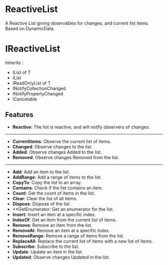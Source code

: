 # ReactiveList
A Reactive List giving observables for changes, and current list items.
Based on DynamicData.

# IReactiveList
Inherits : 
- IList of T
- IList
- IReadOnlyList of T
- INotifyCollectionChanged
- INotifyPropertyChanged
- ICancelable


## Features
- **Reactive**: The list is reactive, and will notify observers of changes.
-----------------------------------------------------------------------------
- **CurrentItems**: Observe the current list of items.
- **Changed**: Observe changes to the list.
- **Added**: Observe changes Added to the list.
- **Removed**: Observe changes Removed from the list.
-----------------------------------------------------------------------------
- **Add**: Add an item to the list.
- **AddRange**: Add a range of items to the list.
- **CopyTo**: Copy the list to an array.
- **Contains**: Check if the list contains an item.
- **Count**: Get the count of items in the list.
- **Clear**: Clear the list of all items.
- **Dispose**: Dispose of the list.
- **GetEnumerator: Get an enumerator for the list.
- **Insert**: Insert an item at a specific index.
- **IndexOf**: Get an item from the current list of items.
- **Remove**: Remove an item from the list.
- **RemoveAt**: Remove an item at a specific index.
- **RemoveRange**: Remove a range of items from the list.
- **ReplaceAll**: Replace the current list of items with a new list of items.
- **Subscribe**: Subscribe to the list.
- **Update**: Update an item in the list.
- **Updated**: Observe changes Updated in the list.
